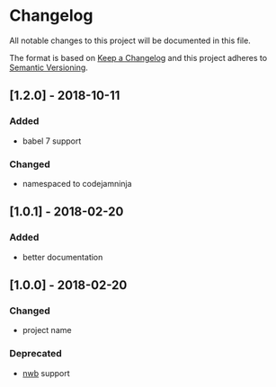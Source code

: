 # Changelog

All notable changes to this project will be documented in this file.

The format is based on [Keep a Changelog](http://keepachangelog.com/en/1.0.0/)
and this project adheres to [Semantic Versioning](http://semver.org/spec/v2.0.0.html).

## [1.2.0] - 2018-10-11
### Added
* babel 7 support
### Changed
* namespaced to codejamninja

## [1.0.1] - 2018-02-20
### Added
* better documentation

## [1.0.0] - 2018-02-20
### Changed
* project name
### Deprecated
* [nwb](https://github.com/insin/nwb) support
